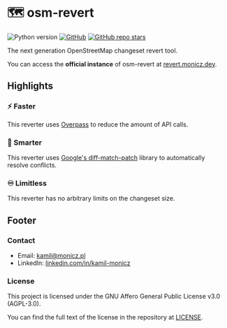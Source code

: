 # 🗺️ osm-revert

![Python version](https://img.shields.io/badge/python-v3.10-blue)
[![GitHub](https://img.shields.io/github/license/Zaczero/osm-revert)](https://github.com/Zaczero/osm-revert/blob/main/LICENSE)
[![GitHub repo stars](https://img.shields.io/github/stars/Zaczero/osm-revert?style=social)](https://github.com/Zaczero/osm-revert)

The next generation OpenStreetMap changeset revert tool.

You can access the **official instance** of osm-revert at [revert.monicz.dev](https://revert.monicz.dev).

## Highlights

### ⚡️ Faster

This reverter uses [Overpass](https://overpass-api.de) to reduce the amount of API calls.

### 🧠 Smarter

This reverter uses [Google's diff-match-patch](https://github.com/google/diff-match-patch) library to automatically resolve conflicts.

### ♾️ Limitless

This reverter has no arbitrary limits on the changeset size.

## Footer

### Contact

* Email: [kamil@monicz.pl](mailto:kamil@monicz.pl)
* LinkedIn: [linkedin.com/in/kamil-monicz](https://www.linkedin.com/in/kamil-monicz/)

### License

This project is licensed under the GNU Affero General Public License v3.0 (AGPL-3.0).

You can find the full text of the license in the repository at [LICENSE](https://github.com/Zaczero/osm-revert/blob/main/LICENSE).
